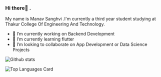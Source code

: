 ### Hi there👋 . 
My name is Manav Sanghvi .I'm currently a third year student studying at Thakur College Of Engineering And Technology.


- 🔭 I’m currently working on Backend Development
- 🌱 I’m currently learning flutter
- 👯 I’m looking to collaborate on App Development or Data Science Projects



![Github stats](https://github-readme-stats.vercel.app/api?username=manav0702&theme=dark%show_icons=true&count_private=true)


![Top Languages Card](https://github-readme-stats.vercel.app/api/top-langs/?username=manav0702&layout=compact)
